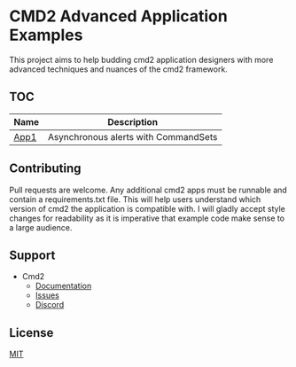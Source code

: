 # CMD2 Advanced Application Examples

This project aims to help budding cmd2 application designers with more advanced techniques and nuances of the cmd2 framework. 

## TOC
| Name | Description                          |
|------|--------------------------------------|
| [App1](app1/README.md) | Asynchronous alerts with CommandSets |


## Contributing
Pull requests are welcome. Any additional cmd2 apps must be runnable and contain a requirements.txt file. This will help users understand which version of cmd2 the application is compatible with. I will gladly accept style changes for readability as it is imperative that example code make sense to a large audience.

## Support
* Cmd2
  * [Documentation](https://cmd2.readthedocs.io/en/stable/)
  * [Issues](https://github.com/python-cmd2/cmd2/issues)
  * [Discord](https://discord.gg/Kd5Kw6aW9N)

## License
[MIT](https://choosealicense.com/licenses/mit/)